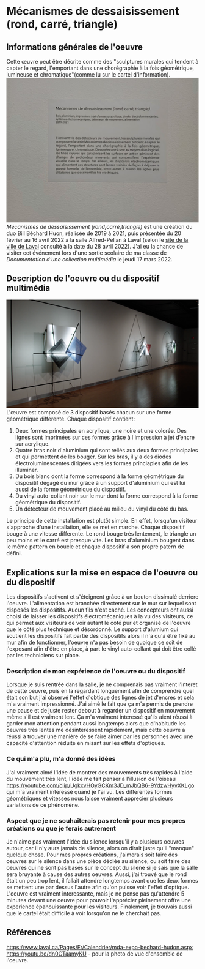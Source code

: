 # Mécanismes de dessaisissement (rond, carré, triangle)

## Informations générales de l'oeuvre
Cette œuvre peut être décrite comme des "sculptures murales qui tendent à capter le regard, l'emportant dans une chorégraphie à la fois géométrique, lumineuse et chromatique"(comme lu sur le cartel d'information).
![photo](medias/photos_png/oeuvre_cartel.png)
*Mécanismes de dessaisissement (rond,carré,triangle)* est une création du duo Bill Béchard Huon, réalisée de 2019 à 2021, puis présentée du 20 février au 16 avril 2022 à la salle Alfred-Pellan à Laval (selon le [site de la ville de Laval](laval.ca/Pages/Fr/Calendrier/mda-vernissage-bechard-hudon.aspx) consulté à la date du 28 avril 2022). J'ai eu la chance de visiter cet événement lors d'une sortie scolaire de ma classe de *Documentation d'une collection multimédia* le jeudi 17 mars 2022.

## Description de l'oeuvre ou du dispositif multimédia
![photo](medias/photos_png/oeuvre_vue_ensemble.png)
L'œuvre est composé de 3 dispositif basés chacun sur une forme géométrique differente. Chaque dispositif contient: 
1. Deux formes principales en acrylique, une noire et une colorée. Des lignes sont imprimées sur ces formes grâce à l'impression à jet d’encre sur acrylique.
2. Quatre bras noir d'aluminium qui sont reliés aux deux formes principales et qui permettent de les bouger. Sur les bras, il y a des diodes électroluminescentes dirigées vers les formes princiaples afin de les illuminer.
3. Du bois blanc dont la forme correspond à la forme géométrique du dispositif dégagé du mur grâce à un support d'aluminium qui est lui aussi de la forme géométrique du dispositif.
4. Du vinyl auto-collant noir sur le mur dont la forme correspond à la forme géométrique du dispositif.
5. Un détecteur de mouvement placé au milieu du vinyl du côté du bas.

Le principe de cette installation est plutôt simple. En effet, lorsqu'un visiteur s'approche d'une installation, elle se met en marche. Chaque dispositif bouge à une vitesse differente. Le rond bouge très lentement, le triangle un peu moins et le carré est presque vite. Les bras d'aluminium bougent dans le même pattern en boucle et chaque dispositif a son propre patern de défini.

## Explications sur la mise en espace de l'oeuvre ou du dispositif 
Les dispositifs s'activent et s'éteignent grâce à un bouton dissimulé derriere l'oeuvre. L'alimentation est branchée directement sur le mur sur lequel sont disposés les dispositifs. Aucun fils n'est caché. Les concepteurs ont aussi choisi de laisser les dispositifs électromécaniques à la vu des visiteurs, ce qui permet aux visiteurs de voir autant le côté pur et organisé de l'oeuvre que le côté plus technique et désordonné. Le support d'alumium qui soutient les dispositifs fait partie des dispositifs alors il n'a qu'à être fixé au mur afin de fonctionner, l'oeuvre n'a pas besoin de quoique ce soit de l'exposant afin d'être en place, à part le vinyl auto-collant qui doit être collé par les techniciens sur place.


### Description de mon expérience de l'oeuvre ou du dispositif
Lorsque je suis rentrée dans la salle, je ne comprenais pas vraiment l'interet de cette oeuvre, puis en la regardant longuement afin de comprendre quel était son but j'ai observé l'effet d'obtique des lignes de jet d'encres et cela m'a vraiment impressionné. J'ai aimé le fait que ça m'a permis de prendre une pause et de juste rester debout à regarder un dispositif en mouvement même s'il est vraiment lent. Ça m'a vraiment interessé qu'ils aient réussi à garder mon attention pendant aussi longtemps alors que d'habitude les oeuvres très lentes me désinteressent rapidement, mais cette oeuvre a réussi à trouver une manière de se faire aimer par les personnes avec une capacité d'attention réduite en misant sur les effets d'optiques.

### Ce qui m'a plu, m'a donné des idées
J'ai vraiment aimé l'idée de montrer des mouvements très rapides à l'aide du mouvement très lent, l'idée me fait penser à l'illusion de l'oiseau https://youtube.com/clip/UgkxvHOyGCKm3JD_mJbQB6-9YdzwHyvXKLgo qui m'a vraiment interessé quand je l'ai vu. Les differentes formes géométriques et vitesses nous laisse vraiment apprecier plusieurs variations de ce phénomène.

### Aspect que je ne souhaiterais pas retenir pour mes propres créations ou que je ferais autrement
Je n'aime pas vraiment l'idée du silence lorsqu'il y a plusieurs oeuvres autour, car il n'y aura jamais de silence, alors on dirait juste qu'il "manque" quelque chose. Pour mes propres créations, j'aimerais soit faire des oeuvres sur le silence dans une pièce dédiée au silence, ou soit faire des oeuvres qui ne sont pas basés sur le concept du silene si je sais que la salle sera bruyante à cause des autres oeuvres. Aussi, j'ai trouvé que le rond était un peu trop lent, il fallait attendre longtemps avant que les deux formes se mettent une par dessus l'autre afin qu'on puisse voir l'effet d'optique. L'oeuvre est vraiment interessante, mais je ne pense pas qu'attendre 5 minutes devant une oeuvre pour pouvoir l'apprécier pleinement offre une experience épanouissante pour les visiteurs. Finalement, je trouvais aussi que le cartel était difficile à voir lorsqu'on ne le cherchait pas.

## Références
https://www.laval.ca/Pages/Fr/Calendrier/mda-expo-bechard-hudon.aspx
https://youtu.be/dn0CTaamyKU - pour la photo de vue d'ensemble de l'oeuvre.
